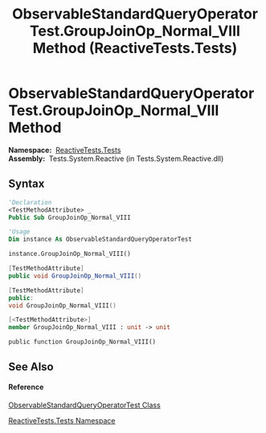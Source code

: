 ﻿---
title: ObservableStandardQueryOperatorTest.GroupJoinOp_Normal_VIII Method  (ReactiveTests.Tests)
TOCTitle: GroupJoinOp_Normal_VIII Method
ms:assetid: M:ReactiveTests.Tests.ObservableStandardQueryOperatorTest.GroupJoinOp_Normal_VIII
ms:mtpsurl: https://msdn.microsoft.com/en-us/library/reactivetests.tests.observablestandardqueryoperatortest.groupjoinop_normal_viii(v=VS.103)
ms:contentKeyID: 36621126
ms.date: 06/28/2011
mtps_version: v=VS.103
f1_keywords:
- ReactiveTests.Tests.ObservableStandardQueryOperatorTest.GroupJoinOp_Normal_VIII
dev_langs:
- CSharp
- JScript
- VB
- FSharp
- c++
---

# ObservableStandardQueryOperatorTest.GroupJoinOp\_Normal\_VIII Method

**Namespace:**  [ReactiveTests.Tests](hh289046\(v=vs.103\).md)  
**Assembly:**  Tests.System.Reactive (in Tests.System.Reactive.dll)

## Syntax

``` vb
'Declaration
<TestMethodAttribute> _
Public Sub GroupJoinOp_Normal_VIII
```

``` vb
'Usage
Dim instance As ObservableStandardQueryOperatorTest

instance.GroupJoinOp_Normal_VIII()
```

``` csharp
[TestMethodAttribute]
public void GroupJoinOp_Normal_VIII()
```

``` c++
[TestMethodAttribute]
public:
void GroupJoinOp_Normal_VIII()
```

``` fsharp
[<TestMethodAttribute>]
member GroupJoinOp_Normal_VIII : unit -> unit 
```

``` jscript
public function GroupJoinOp_Normal_VIII()
```

## See Also

#### Reference

[ObservableStandardQueryOperatorTest Class](hh288944\(v=vs.103\).md)

[ReactiveTests.Tests Namespace](hh289046\(v=vs.103\).md)

